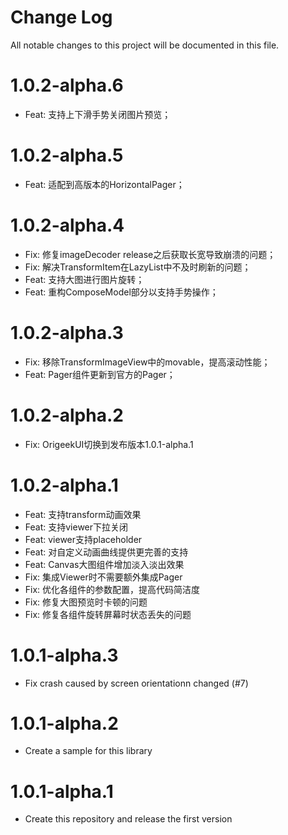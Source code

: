 # Change Log
All notable changes to this project will be documented in this file. 

# 1.0.2-alpha.6
- Feat: 支持上下滑手势关闭图片预览；

# 1.0.2-alpha.5
- Feat: 适配到高版本的HorizontalPager；

# 1.0.2-alpha.4
- Fix: 修复imageDecoder release之后获取长宽导致崩溃的问题；
- Fix: 解决TransformItem在LazyList中不及时刷新的问题；
- Feat: 支持大图进行图片旋转；
- Feat: 重构ComposeModel部分以支持手势操作；

# 1.0.2-alpha.3
- Fix: 移除TransformImageView中的movable，提高滚动性能；
- Feat: Pager组件更新到官方的Pager；

# 1.0.2-alpha.2
- Fix: OrigeekUI切换到发布版本1.0.1-alpha.1

# 1.0.2-alpha.1
- Feat: 支持transform动画效果
- Feat: 支持viewer下拉关闭
- Feat: viewer支持placeholder
- Feat: 对自定义动画曲线提供更完善的支持
- Feat: Canvas大图组件增加淡入淡出效果
- Fix: 集成Viewer时不需要额外集成Pager
- Fix: 优化各组件的参数配置，提高代码简洁度
- Fix: 修复大图预览时卡顿的问题
- Fix: 修复各组件旋转屏幕时状态丢失的问题

# 1.0.1-alpha.3
- Fix crash caused by screen orientationn changed (#7)

# 1.0.1-alpha.2
- Create a sample for this library

# 1.0.1-alpha.1
- Create this repository and release the first version

